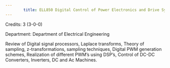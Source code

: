 ```yaml
---
        title: ELL850 Digital Control of Power Electronics and Drive Systems
---
```

Credits: 3 (3-0-0)

Department: Department of Electrical Engineering

Review of Digital signal processors, Laplace transforms, Theory of sampling, z-transformations, sampling techniques, Digital PWM generation schemes, Realization of different PWM’s using DSP’s, Control of DC-DC Converters, Inverters, DC and Ac Machines.